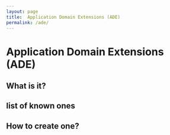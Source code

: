 ```yaml
---
layout: page
title:  Application Domain Extensions (ADE)
permalink: /ade/
---
```


# Application Domain Extensions (ADE)

## What is it?

## list of known ones

## How to create one?





